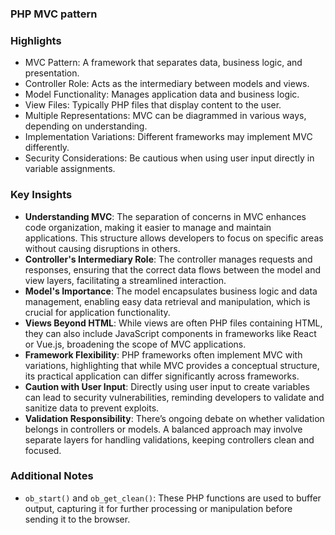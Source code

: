### PHP MVC pattern

### Highlights
- MVC Pattern: A framework that separates data, business logic, and presentation.
- Controller Role: Acts as the intermediary between models and views.
- Model Functionality: Manages application data and business logic.
- View Files: Typically PHP files that display content to the user.
- Multiple Representations: MVC can be diagrammed in various ways, depending on understanding.
- Implementation Variations: Different frameworks may implement MVC differently.
- Security Considerations: Be cautious when using user input directly in variable assignments.

### Key Insights
- **Understanding MVC**: The separation of concerns in MVC enhances code organization, making it easier to manage and maintain applications. This structure allows developers to focus on specific areas without causing disruptions in others.
- **Controller's Intermediary Role**: The controller manages requests and responses, ensuring that the correct data flows between the model and view layers, facilitating a streamlined interaction.
- **Model's Importance**: The model encapsulates business logic and data management, enabling easy data retrieval and manipulation, which is crucial for application functionality.
- **Views Beyond HTML**: While views are often PHP files containing HTML, they can also include JavaScript components in frameworks like React or Vue.js, broadening the scope of MVC applications.
- **Framework Flexibility**: PHP frameworks often implement MVC with variations, highlighting that while MVC provides a conceptual structure, its practical application can differ significantly across frameworks.
- **Caution with User Input**: Directly using user input to create variables can lead to security vulnerabilities, reminding developers to validate and sanitize data to prevent exploits.
- **Validation Responsibility**: There’s ongoing debate on whether validation belongs in controllers or models. A balanced approach may involve separate layers for handling validations, keeping controllers clean and focused.

### Additional Notes
- `ob_start()` and `ob_get_clean()`: These PHP functions are used to buffer output, capturing it for further processing or manipulation before sending it to the browser.